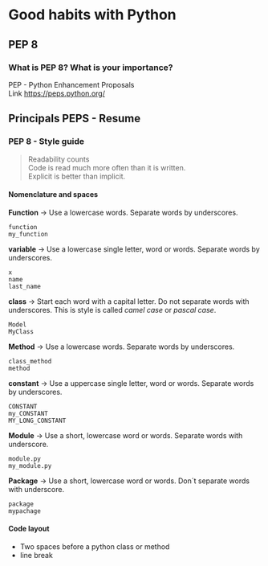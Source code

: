 # Good habits with Python
## PEP 8
### What is PEP 8? What is your importance?
PEP - Python Enhancement Proposals  
Link
https://peps.python.org/

## Principals PEPS - Resume
### PEP 8 - Style guide
> Readability counts  
> Code is read much more often than it is written.  
> Explicit is better than implicit.

#### Nomenclature and spaces

**Function** -> Use a lowercase words. Separate words by underscores.
```commandline
function
my_function
```

**variable** -> Use a lowercase single letter, word or words. Separate words by underscores.
```commandline
x
name
last_name
```
**class** -> Start each word with a capital letter. Do not separate words with underscores. This is style is called *camel case* or *pascal case*.
```commandline
Model
MyClass
```

**Method** -> Use a lowercase words. Separate words by underscores.
```commandline
class_method
method
```

**constant** -> Use a uppercase single letter, word or words. Separate words by underscores.
```commandline
CONSTANT
my_CONSTANT
MY_LONG_CONSTANT
```

**Module** -> Use a short, lowercase word or words. Separate words with underscore.
```commandline
module.py
my_module.py
```

**Package** -> Use a short, lowercase word or words. Don´t separate words with underscore.
```commandline
package
mypachage
```

#### Code layout

 * Two spaces before a python class or method
 * line break